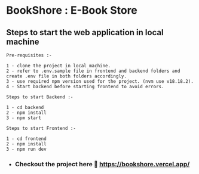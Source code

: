 # BookShore : E-Book Store

## Steps to start the web application in local machine

```
Pre-requisites :-

1 - clone the project in local machine.
2 - refer to .env.sample file in frontend and backend folders and create .env file in both folders accordingly.
3 - use required npm version used for the project. (nvm use v18.18.2).
4 - Start backend before starting frontend to avoid errors.
```

```
Steps to start Backend :-

1 - cd backend
2 - npm install
3 - npm start
```

```
Steps to start Frontend :-

1 - cd frontend
2 - npm install
3 - npm run dev
```

* ### Checkout the project here 🔗 https://bookshore.vercel.app/